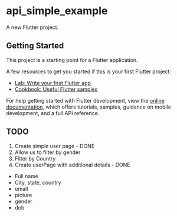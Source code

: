 # api_simple_example

A new Flutter project.

## Getting Started

This project is a starting point for a Flutter application.

A few resources to get you started if this is your first Flutter project:

- [Lab: Write your first Flutter app](https://docs.flutter.dev/get-started/codelab)
- [Cookbook: Useful Flutter samples](https://docs.flutter.dev/cookbook)

For help getting started with Flutter development, view the
[online documentation](https://docs.flutter.dev/), which offers tutorials,
samples, guidance on mobile development, and a full API reference.

## TODO
1. Create simple user page - DONE
2. Allow us to filter by gender
3. Filter by Country
4. Create userPage with additional details - DONE
  - Full name
  - City, state, country
  - email
  - picture
  - gender
  - dob

